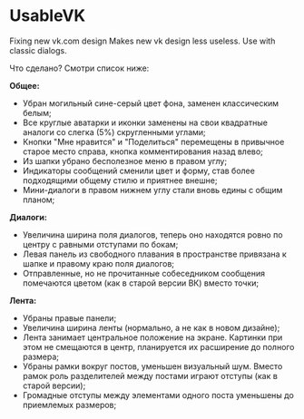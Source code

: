 # UsableVK
Fixing new vk.com design
Makes new vk design less useless. Use with classic dialogs.

Что сделано? Смотри список ниже:

<b>Общее:</b><ul>
<li>Убран могильный сине-серый цвет фона, заменен классическим белым;</li>
<li>Все круглые аватарки и иконки заменены на свои квадратные аналоги со слегка (5%) скругленными углами;</li>
<li>Кнопки "Мне нравится" и "Поделиться" перемещены в привычное старое место справа, кнопка комментирования назад влево;</li>
<li>Из шапки убрано бесполезное меню в правом углу;</li>
<li>Индикаторы сообщений сменили цвет и форму, став более подходящими общему стилю и приятнее внешне;</li>
<li>Мини-диалоги в правом нижнем углу стали вновь едины с общим планом;</li>
</ul>

<b>Диалоги:</b><ul>
<li>Увеличина ширина поля диалогов, теперь оно находятся ровно по центру с равными отступами по бокам;</li>
<li>Левая панель из свободного плавания в пространстве привязана к шапке и правому краю поля диалогов;</li>
<li>Отправленные, но не прочитанные собеседником сообщения помечаются цветом (как в старой версии ВК) вместо точки;</li>
</ul>

<b>Лента:</b><ul>
<li>Убраны правые панели;</li>
<li>Увеличина ширина ленты (нормально, а не как в новом дизайне);</li>
<li>Лента занимает центральное положение на экране. Картинки при этом не смещаются в центр, планируется их расширение до полного размера;</li>
<li>Убраны рамки вокруг постов, уменьшен визуальный шум. Вместо рамок роль разделителей между постами играют отступы (как в старой версии);</li>
<li>Громадные отступы между элементами одного поста уменьшены до приемлемых размеров;</li>
</ul>
